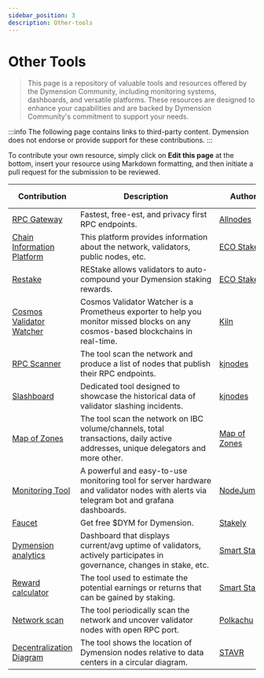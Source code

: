 ```yaml
---
sidebar_position: 3
description: Other-tools
---
```


# Other Tools


> This page is a repository of valuable tools and resources offered by the Dymension Community, including monitoring systems, dashboards, and versatile platforms. These resources are designed to enhance your capabilities and are backed by Dymension Community's commitment to support your needs.

:::info
The following page contains links to third-party content. Dymension does not endorse or provide support for these contributions.
:::

To contribute your own resource, simply click on **Edit this page** at the bottom, insert your resource using Markdown formatting, and then initiate a pull request for the submission to be reviewed.

| Contribution | Description | Author | Date added/updated |
| --- | --- | --- | --- |
| [RPC Gateway](https://dymension.publicnode.com) | Fastest, free-est, and privacy first RPC endpoints. | [Allnodes](https://twitter.com/allnodes) | 2024-06-11 |
| [Chain Information Platform](https://cosmos.directory/dymension) | This platform provides information about the network, validators, public nodes, etc. | [ECO Stake](https://github.com/eco-stake) | 2024-02-06 |
| [Restake](https://https://restake.app/dymension) | REStake allows validators to auto-compound your Dymension staking rewards. | [ECO Stake](https://github.com/eco-stake) | 2024-02-13 |
| [Cosmos Validator Watcher](https://github.com/kilnfi/cosmos-validator-watcher) | Cosmos Validator Watcher is a Prometheus exporter to help you monitor missed blocks on any cosmos-based blockchains in real-time. | [Kiln](https://github.com/kilnfi) | 2024-06-11 |
| [RPC Scanner](https://services.kjnodes.com/mainnet/dymension/public-rpc) | The tool scan the network and produce a list of nodes that publish their RPC endpoints. | [kjnodes](https://github.com/kj89) | 2024-02-13 |
| [Slashboard](https://services.kjnodes.com/mainnet/dymension/slashboard/) | Dedicated tool designed to showcase the historical data of validator slashing incidents. | [kjnodes](https://github.com/kj89) | 2024-02-13 |
| [Map of Zones](https://mapofzones.com/zones/dymension_1100-1/overview) | The tool scan the network on IBC volume/channels, total transactions, daily active addresses, unique delegators and more other. | [Map of Zones](https://github.com/mapofzones) | 2024-02-13 |
| [Monitoring Tool](https://github.com/nodejumper-org/monitoring-tool) | A powerful and easy-to-use monitoring tool for server hardware and validator nodes with alerts via telegram bot and grafana dashboards. | [NodeJumper](https://github.com/nodejumper-org) | 2024-02-06 |
| [Faucet](https://stakely.io/en/faucet/dymension-dym) | Get free $DYM for Dymension. | [Stakely](https://stakely.io) | 2024-06-11 |
| [Dymension analytics](https://analytics.smartstake.io/dymension) | Dashboard that displays current/avg uptime of validators, actively participates in governance, changes in stake, etc. | [Smart Stake](https://smartstake.io/) | 2024-02-13 |
| [Reward calculator](https://analytics.smartstake.io/dymension/calc) | The tool used to estimate the potential earnings or returns that can be gained by staking. | [Smart Stake](https://smartstake.io/) | 2024-02-13 |
| [Network scan](https://polkachu.com/network_scans/dymension) | The tool periodically scan the network and uncover validator nodes with open RPC port. | [Polkachu](https://github.com/polkachu) | 2024-02-13 |
| [Decentralization Diagram](https://github.com/obajay/StateSync-snapshots/tree/main/Projects/Dymension/Decentralization) | The tool shows the location of Dymension nodes relative to data centers in a circular diagram. | [STAVR](https://github.com/obajay) | 2024-02-06 |
